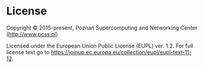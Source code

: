 # License

Copyright © 2015-present, Poznań Supercomputing and Networking Center (http://www.pcss.pl)

Licensed under the European Union Public License (EUPL) ver. 1.2. For full license text go to https://joinup.ec.europa.eu/collection/eupl/eupl-text-11-12. 

